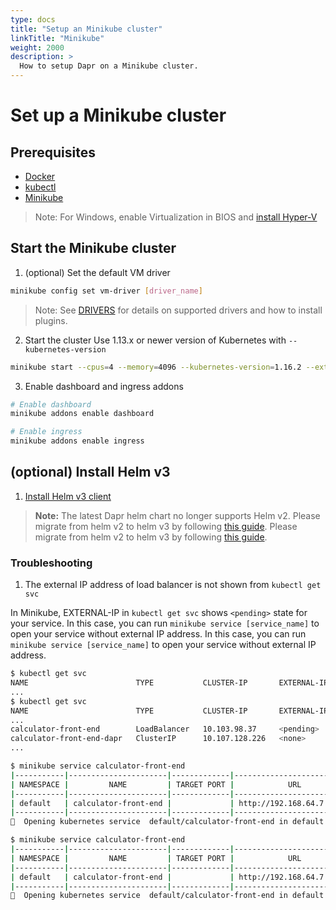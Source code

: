 ```yaml
---
type: docs
title: "Setup an Minikube cluster"
linkTitle: "Minikube"
weight: 2000
description: >
  How to setup Dapr on a Minikube cluster.
---
```


# Set up a Minikube cluster

## Prerequisites

- [Docker](https://docs.docker.com/install/)
- [kubectl](https://kubernetes.io/docs/tasks/tools/install-kubectl/)
- [Minikube](https://minikube.sigs.k8s.io/docs/start/)

> Note: For Windows, enable Virtualization in BIOS and [install Hyper-V](https://docs.microsoft.com/en-us/virtualization/hyper-v-on-windows/quick-start/enable-hyper-v)

## Start the Minikube cluster

1. (optional) Set the default VM driver

```bash
minikube config set vm-driver [driver_name]
```

> Note: See [DRIVERS](https://minikube.sigs.k8s.io/docs/reference/drivers/) for details on supported drivers and how to install plugins.

2. Start the cluster Use 1.13.x or newer version of Kubernetes with `--kubernetes-version`

```bash
minikube start --cpus=4 --memory=4096 --kubernetes-version=1.16.2 --extra-config=apiserver.authorization-mode=RBAC
```

3. Enable dashboard and ingress addons

```bash
# Enable dashboard
minikube addons enable dashboard

# Enable ingress
minikube addons enable ingress
```

## (optional) Install Helm v3

1. [Install Helm v3 client](https://helm.sh/docs/intro/install/)

> **Note:** The latest Dapr helm chart no longer supports Helm v2. Please migrate from helm v2 to helm v3 by following [this guide](https://helm.sh/blog/migrate-from-helm-v2-to-helm-v3/). Please migrate from helm v2 to helm v3 by following [this guide](https://helm.sh/blog/migrate-from-helm-v2-to-helm-v3/).

### Troubleshooting

1. The external IP address of load balancer is not shown from `kubectl get svc`

In Minikube, EXTERNAL-IP in `kubectl get svc` shows `<pending>` state for your service. In this case, you can run `minikube service [service_name]` to open your service without external IP address. In this case, you can run `minikube service [service_name]` to open your service without external IP address.

```bash
$ kubectl get svc
NAME                        TYPE           CLUSTER-IP       EXTERNAL-IP   PORT(S)            AGE
...
$ kubectl get svc
NAME                        TYPE           CLUSTER-IP       EXTERNAL-IP   PORT(S)            AGE
...
calculator-front-end        LoadBalancer   10.103.98.37     <pending>     80:30534/TCP       25h
calculator-front-end-dapr   ClusterIP      10.107.128.226   <none>        80/TCP,50001/TCP   25h
...

$ minikube service calculator-front-end
|-----------|----------------------|-------------|---------------------------|
| NAMESPACE |         NAME         | TARGET PORT |            URL            |
|-----------|----------------------|-------------|---------------------------|
| default   | calculator-front-end |             | http://192.168.64.7:30534 |
|-----------|----------------------|-------------|---------------------------|
🎉  Opening kubernetes service  default/calculator-front-end in default browser...

$ minikube service calculator-front-end
|-----------|----------------------|-------------|---------------------------|
| NAMESPACE |         NAME         | TARGET PORT |            URL            |
|-----------|----------------------|-------------|---------------------------|
| default   | calculator-front-end |             | http://192.168.64.7:30534 |
|-----------|----------------------|-------------|---------------------------|
🎉  Opening kubernetes service  default/calculator-front-end in default browser...
```
